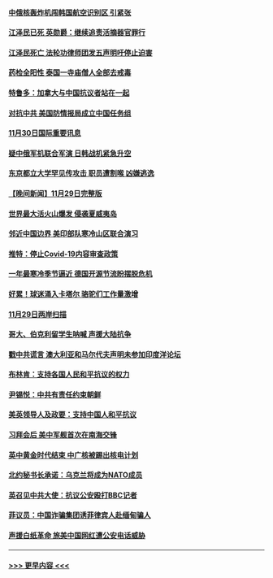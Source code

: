 #### [中俄核轰炸机闯韩国航空识别区 引紧张](../pages/prog202/a103587457.md?t=12010150) 
#### [江泽民已死 英勋爵：继续追责活摘器官罪行](../pages/prog202/a103587398.md?t=12010150) 
#### [江泽民死亡 法轮功律师团发五声明吁停止迫害](../pages/prog202/a103587308.md?t=12010150) 
#### [药检全阳性 泰国一寺庙僧人全部去戒毒](../pages/prog202/a103587172.md?t=12010150) 
#### [特鲁多：加拿大与中国抗议者站在一起](../pages/prog202/a103587169.md?t=12010150) 
#### [对抗中共 美国防情报局成立中国任务组](../pages/prog202/a103587163.md?t=12010150) 
#### [11月30日国际重要讯息](../pages/prog202/a103587181.md?t=12010150) 
#### [疑中俄军机联合军演 日韩战机紧急升空](../pages/prog202/a103587061.md?t=12010150) 
#### [东京都立大学罕见传攻击 职员遭割喉 凶嫌逃逸](../pages/prog202/a103587011.md?t=12010150) 
#### [【晚间新闻】11月29日完整版](../pages/prog202/a103586902.md?t=12010150) 
#### [世界最大活火山爆发 侵袭夏威夷岛](../pages/prog202/a103586924.md?t=12010150) 
#### [邻近中国边界 美印部队寒冷山区联合演习](../pages/prog202/a103586897.md?t=12010150) 
#### [推特：停止Covid-19内容审查政策](../pages/prog202/a103586680.md?t=12010150) 
#### [一年最寒冷季节逼近 德国开源节流盼摆脱危机](../pages/prog202/a103586845.md?t=12010150) 
#### [好累！球迷涌入卡塔尔 骆驼们工作量激增](../pages/prog202/a103586752.md?t=12010150) 
#### [11月29日两岸扫描](../pages/prog202/a103586740.md?t=12010150) 
#### [哥大、伯克利留学生呐喊 声援大陆抗争](../pages/prog202/a103586742.md?t=12010150) 
#### [戳中共谎言 澳大利亚和马尔代夫声明未参加印度洋论坛](../pages/prog202/a103586609.md?t=12010150) 
#### [布林肯：支持各国人民和平抗议的权力](../pages/prog202/a103586558.md?t=12010150) 
#### [尹锡悦：中共有责任约束朝鲜](../pages/prog202/a103586465.md?t=12010150) 
#### [美英领导人及政要：支持中国人和平抗议](../pages/prog202/a103586469.md?t=12010150) 
#### [习拜会后 美中军舰首次在南海交锋](../pages/prog202/a103586399.md?t=12010150) 
#### [英中黄金时代结束 中广核被踢出核电计划](../pages/prog202/a103586304.md?t=12010150) 
#### [北约秘书长承诺：乌克兰将成为NATO成员](../pages/prog202/a103586377.md?t=12010150) 
#### [英召见中共大使：抗议公安殴打BBC记者](../pages/prog202/a103586300.md?t=12010150) 
#### [菲议员：中国诈骗集团诱菲律宾人赴缅甸骗人](../pages/prog202/a103586285.md?t=12010150) 
#### [声援白纸革命 旅美中国网红遭公安电话威胁](../pages/prog202/a103586277.md?t=12010150) 

----
#### [ >>> 更早内容 <<< ](../indexes/prog202-earlier.md)

